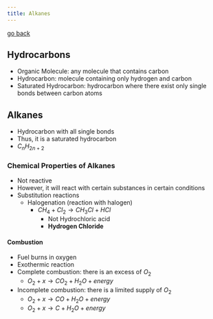 ```yaml
---
title: Alkanes
---
```


[go back](11Subjects/11Chemistry)

## Hydrocarbons
- Organic Molecule: any molecule that contains carbon
- Hydrocarbon: molecule containing only hydrogen and carbon
- Saturated Hydrocarbon: hydrocarbon where there exist only single bonds between carbon atoms

## Alkanes
- Hydrocarbon with all single bonds
- Thus, it is a saturated hydrocarbon
- $C_n H_{2n+2}$

### Chemical Properties of Alkanes
- Not reactive
- However, it will react with certain substances in certain conditions
- Substitution reactions
	- Halogenation (reaction with halogen)
		- $CH_4+Cl_2\rightarrow CH_3Cl + HCl$
			- Not Hydrochloric acid
			- **Hydrogen Chloride**[]()
#### Combustion
- Fuel burns in oxygen
- Exothermic reaction
- Complete combustion: there is an excess of $O_2$
	- $O_2 + x \rightarrow CO_2 + H_2O+energy$
- Incomplete combustion: there is a limited supply of $O_2$
	- $O_2+x \rightarrow CO+H_2O+energy$
	- $O_2+x \rightarrow C+H_2O+energy$

